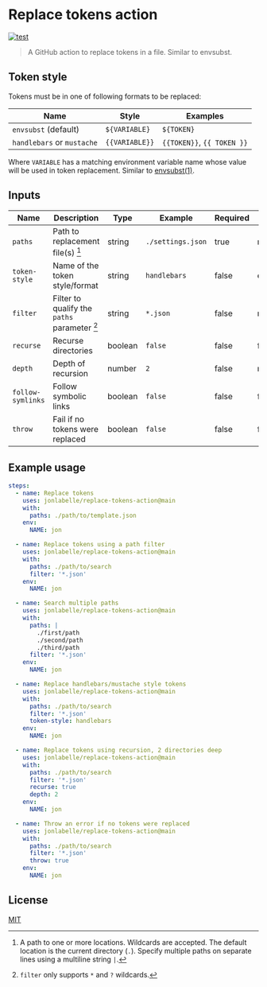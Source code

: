# Replace tokens action

[![test](https://github.com/jonlabelle/replace-tokens-action/actions/workflows/test.yml/badge.svg)](https://github.com/jonlabelle/replace-tokens-action/actions/workflows/test.yml)

> A GitHub action to replace tokens in a file. Similar to envsubst.

## Token style

Tokens must be in one of following formats to be replaced:

| Name                       | Style          | Examples                   |
| -------------------------- | -------------- | -------------------------- |
| `envsubst` (default)       | `${VARIABLE}`  | `${TOKEN}`                 |
| `handlebars` or `mustache` | `{{VARIABLE}}` | `{{TOKEN}}`, `{{ TOKEN }}` |

Where `VARIABLE` has a matching environment variable name whose value will be
used in token replacement. Similar to [envsubst\(1\)](https://www.gnu.org/software/gettext/manual/html_node/envsubst-Invocation.html).

## Inputs

| Name              | Description                                  | Type    | Example           | Required | Default  |
| ----------------- | -------------------------------------------- | ------- | ----------------- | -------- | -------- |
| `paths`           | Path to replacement file(s) [^1]             | string  | `./settings.json` | true     | none     |
| `token-style`     | Name of the token style/format               | string  | `handlebars`      | false    | envsubst |
| `filter`          | Filter to qualify the `paths` parameter [^2] | string  | `*.json`          | false    | none     |
| `recurse`         | Recurse directories                          | boolean | `false`           | false    | false    |
| `depth`           | Depth of recursion                           | number  | `2`               | false    | none     |
| `follow-symlinks` | Follow symbolic links                        | boolean | `false`           | false    | false    |
| `throw`           | Fail if no tokens were replaced              | boolean | `false`           | false    | false    |

## Example usage

```yaml
steps:
  - name: Replace tokens
    uses: jonlabelle/replace-tokens-action@main
    with:
      paths: ./path/to/template.json
    env:
      NAME: jon

  - name: Replace tokens using a path filter
    uses: jonlabelle/replace-tokens-action@main
    with:
      paths: ./path/to/search
      filter: '*.json'
    env:
      NAME: jon

  - name: Search multiple paths
    uses: jonlabelle/replace-tokens-action@main
    with:
      paths: |
        ./first/path
        ./second/path
        ./third/path
      filter: '*.json'
    env:
      NAME: jon

  - name: Replace handlebars/mustache style tokens
    uses: jonlabelle/replace-tokens-action@main
    with:
      paths: ./path/to/search
      filter: '*.json'
      token-style: handlebars
    env:
      NAME: jon

  - name: Replace tokens using recursion, 2 directories deep
    uses: jonlabelle/replace-tokens-action@main
    with:
      paths: ./path/to/search
      filter: '*.json'
      recurse: true
      depth: 2
    env:
      NAME: jon

  - name: Throw an error if no tokens were replaced
    uses: jonlabelle/replace-tokens-action@main
    with:
      paths: ./path/to/search
      filter: '*.json'
      throw: true
    env:
      NAME: jon
```

## License

[MIT](LICENSE)

[^1]: A path to one or more locations. Wildcards are accepted. The default location is the current directory (`.`). Specify multiple paths on separate lines using a multiline string `|`.
[^2]: `filter` only supports `*` and `?` wildcards.
